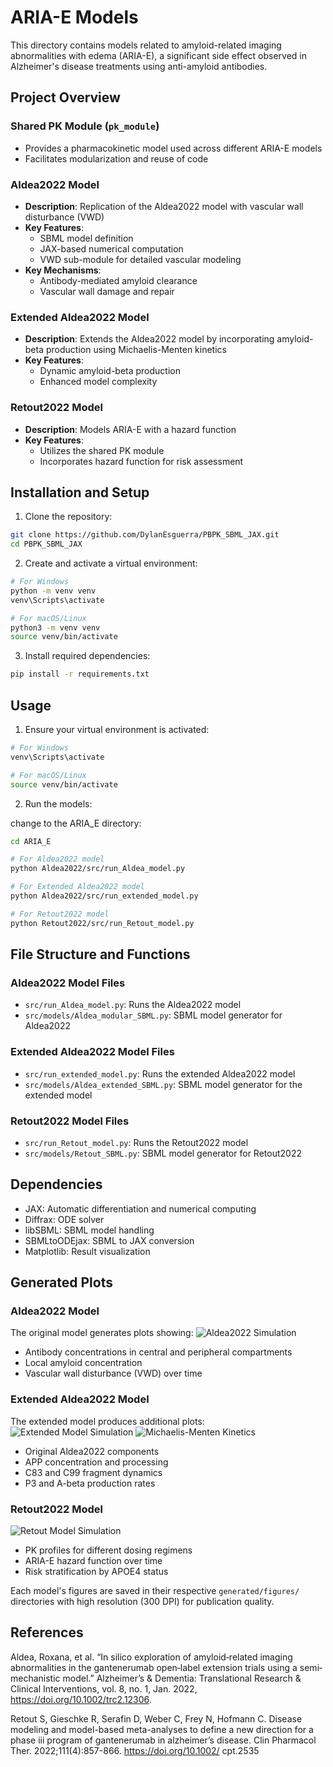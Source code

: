 # ARIA-E Models

This directory contains models related to amyloid-related imaging abnormalities with edema (ARIA-E), a significant side effect observed in Alzheimer's disease treatments using anti-amyloid antibodies.

## Project Overview

### Shared PK Module (`pk_module`)
- Provides a pharmacokinetic model used across different ARIA-E models
- Facilitates modularization and reuse of code

### Aldea2022 Model
- **Description**: Replication of the Aldea2022 model with vascular wall disturbance (VWD)
- **Key Features**:
  - SBML model definition
  - JAX-based numerical computation
  - VWD sub-module for detailed vascular modeling
- **Key Mechanisms**:
  - Antibody-mediated amyloid clearance
  - Vascular wall damage and repair 

### Extended Aldea2022 Model
- **Description**: Extends the Aldea2022 model by incorporating amyloid-beta production using Michaelis-Menten kinetics
- **Key Features**:
  - Dynamic amyloid-beta production
  - Enhanced model complexity

### Retout2022 Model
- **Description**: Models ARIA-E with a hazard function
- **Key Features**:
  - Utilizes the shared PK module
  - Incorporates hazard function for risk assessment

## Installation and Setup

1. Clone the repository:
```bash
git clone https://github.com/DylanEsguerra/PBPK_SBML_JAX.git
cd PBPK_SBML_JAX
```

2. Create and activate a virtual environment:
```bash
# For Windows
python -m venv venv
venv\Scripts\activate

# For macOS/Linux
python3 -m venv venv
source venv/bin/activate
```

3. Install required dependencies:
```bash
pip install -r requirements.txt
```

## Usage

1. Ensure your virtual environment is activated:
```bash
# For Windows
venv\Scripts\activate

# For macOS/Linux
source venv/bin/activate
```

2. Run the models:

change to the ARIA_E directory:

```bash
cd ARIA_E
```

```bash
# For Aldea2022 model
python Aldea2022/src/run_Aldea_model.py

# For Extended Aldea2022 model
python Aldea2022/src/run_extended_model.py

# For Retout2022 model
python Retout2022/src/run_Retout_model.py
```

## File Structure and Functions

### Aldea2022 Model Files
- `src/run_Aldea_model.py`: Runs the Aldea2022 model
- `src/models/Aldea_modular_SBML.py`: SBML model generator for Aldea2022

### Extended Aldea2022 Model Files
- `src/run_extended_model.py`: Runs the extended Aldea2022 model
- `src/models/Aldea_extended_SBML.py`: SBML model generator for the extended model

### Retout2022 Model Files
- `src/run_Retout_model.py`: Runs the Retout2022 model
- `src/models/Retout_SBML.py`: SBML model generator for Retout2022

## Dependencies
- JAX: Automatic differentiation and numerical computing
- Diffrax: ODE solver
- libSBML: SBML model handling
- SBMLtoODEjax: SBML to JAX conversion
- Matplotlib: Result visualization

## Generated Plots

### Aldea2022 Model
The original model generates plots showing:
![Aldea2022 Simulation](Aldea2022/generated/figures/aldea2022_simulation.png)
- Antibody concentrations in central and peripheral compartments
- Local amyloid concentration
- Vascular wall disturbance (VWD) over time

### Extended Aldea2022 Model
The extended model produces additional plots:
![Extended Model Simulation](Aldea2022/generated/figures/aldea_extended_simulation.png)
![Michaelis-Menten Kinetics](Aldea2022/generated/figures/mm_species.png)

- Original Aldea2022 components
- APP concentration and processing
- C83 and C99 fragment dynamics
- P3 and A-beta production rates

### Retout2022 Model
![Retout Model Simulation](Retout2022/generated/figures/retout2022_simulation.png)
- PK profiles for different dosing regimens
- ARIA-E hazard function over time
- Risk stratification by APOE4 status

Each model's figures are saved in their respective `generated/figures/` directories with high resolution (300 DPI) for publication quality.

## References
Aldea, Roxana, et al. “In silico exploration of amyloid‐related imaging abnormalities in the gantenerumab open‐label extension trials using a semi‐mechanistic model.” Alzheimer’s &amp; Dementia: Translational Research &amp; Clinical Interventions, vol. 8, no. 1, Jan. 2022, https://doi.org/10.1002/trc2.12306.

Retout S, Gieschke R, Serafin D, Weber C, Frey N, Hofmann C. Disease modeling and model-based meta-analyses to define a new direction for a phase iii program of gantenerumab in alzheimer’s disease. Clin Pharmacol Ther. 2022;111(4):857-866. https://doi.org/10.1002/ cpt.2535